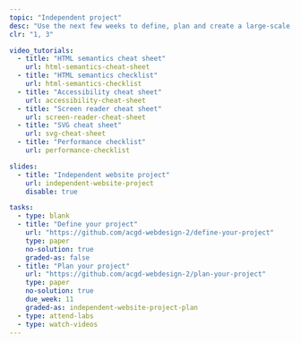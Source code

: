 ```yaml
---
topic: "Independent project"
desc: "Use the next few weeks to define, plan and create a large-scale, multi-page website."
clr: "1, 3"

video_tutorials:
  - title: "HTML semantics cheat sheet"
    url: html-semantics-cheat-sheet
  - title: "HTML semantics checklist"
    url: html-semantics-checklist
  - title: "Accessibility cheat sheet"
    url: accessibility-cheat-sheet
  - title: "Screen reader cheat sheet"
    url: screen-reader-cheat-sheet
  - title: "SVG cheat sheet"
    url: svg-cheat-sheet
  - title: "Performance checklist"
    url: performance-checklist

slides:
  - title: "Independent website project"
    url: independent-website-project
    disable: true

tasks:
  - type: blank
  - title: "Define your project"
    url: "https://github.com/acgd-webdesign-2/define-your-project"
    type: paper
    no-solution: true
    graded-as: false
  - title: "Plan your project"
    url: "https://github.com/acgd-webdesign-2/plan-your-project"
    type: paper
    no-solution: true
    due_week: 11
    graded-as: independent-website-project-plan
  - type: attend-labs
  - type: watch-videos
---
```

